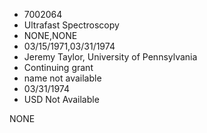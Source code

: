 * 7002064
* Ultrafast Spectroscopy
* NONE,NONE
* 03/15/1971,03/31/1974
* Jeremy Taylor, University of Pennsylvania
* Continuing grant
*   name not available
* 03/31/1974
* USD Not Available

NONE